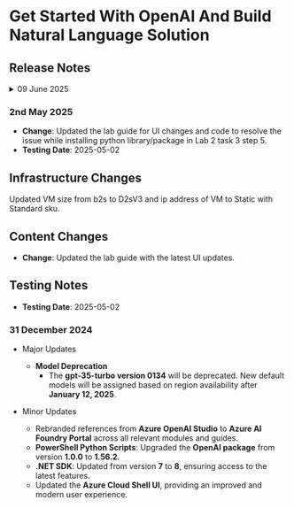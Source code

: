 # Get Started With OpenAI And Build Natural Language Solution 

## Release Notes

<details>
  <summary>09 June 2025</summary>

## Infrastructure Changes

NA

## Content Changes

NA
  
## Screenshot Updates

- **Change**: 

 - Minor Updates
   
    1. Screenshots have been updated as per new UI changes and added the numberings in few images.
    2. Getting started page has been updated as per the new UI changes.
    3. Added a few continuity images and included notes where necessary

## Testing Notes

- **Testing Date**: 2025-06-09
- **Issues Found**: We
- **Resolved Issues**

---
</details>

### 2nd May 2025

- **Change**: Updated the lab guide for UI changes and code to resolve the issue while installing python library/package in Lab 2 task 3 step 5.
- **Testing Date**: 2025-05-02

## Infrastructure Changes

Updated VM size from b2s to D2sV3 and ip address of VM to Static with Standard sku.

## Content Changes

- **Change**: Updated the lab guide with the latest UI updates.

## Testing Notes

- **Testing Date**: 2025-05-02

### 31 December 2024

- Major Updates 

    - **Model Deprecation**  
        - The **gpt-35-turbo version 0134** will be deprecated. New default models will be assigned based on region availability after **January 12, 2025**.  


- Minor Updates

    - Rebranded references from **Azure OpenAI Studio** to **Azure AI Foundry Portal** across all relevant modules and guides.  
    - **PowerShell Python Scripts**: Upgraded the **OpenAI package** from version **1.0.0** to **1.56.2**.  
    - **.NET SDK**: Updated from version **7** to **8**, ensuring access to the latest features.
    - Updated the **Azure Cloud Shell UI**, providing an improved and modern user experience.
